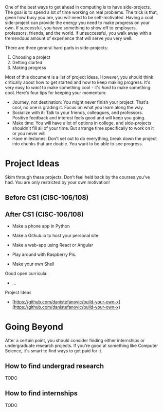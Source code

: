 One of the best ways to get ahead in computing is to have side-projects.
The goal is to spend a lot of time working on real problems.
The trick is that, given how busy you are, you will need to be self-motivated.
Having a cool side-project can provide the energy you need to make progress on your own.
If successful, you have something to show off to employers, professors, friends, and the world.
If unsuccessful, you walk away with a tremendous amount of experience that will serve you very well.

There are three general hard parts in side-projects:

1. Choosing a project
2. Getting started
3. Making progress

Most of this document is a list of project ideas.
However, you should think critically about how to get started and how to keep making progress.
It's very easy to *want* to make something cool - it's *hard* to make something cool.
Here's four tips for keeping your momentum:

* Journey, not destination: You might never finish your project. That's cool, no one is grading it. Focus on what you learn along the way. 
* Socialize with it: Talk to your friends, colleagues, and professors. Positive feedback and interest feels good and will keep you going.
* Make time: You will have a lot of options in college, and side-projects shouldn't fill all of your time. But arrange time specifically to work on it or you never will.
* Have milestones: Don't set out to do everything, break down the project into chunks that are doable. You want to be able to see progress.

# Project Ideas

Skim through these projects.
Don't feel held back by the courses you've had.
You are only restricted by your own motivation!

## Before CS1 (CISC-106/108)

## After CS1 (CISC-106/108)

* Make a phone app in Python
* Make a Github.io to host your personal site
* Make a web-app using React or Angular

* Play around with Raspberry Pis.
* Make your own Shell

Good open curricula:

* ...

Project Ideas

* [https://github.com/danistefanovic/build-your-own-x](https://github.com/danistefanovic/build-your-own-x)

# Going Beyond

After a certain point, you should consider finding either internships or undergraduate research projects.
If you're good at something like Computer Science, it's smart to find ways to get paid for it.

## How to find undergrad research

TODO

## How to find internships

TODO
